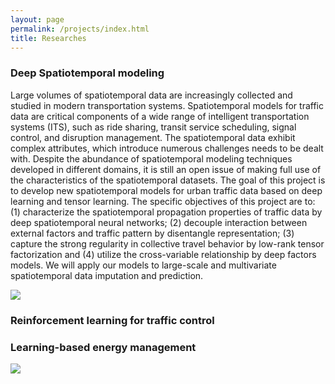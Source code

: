 ```yaml
---
layout: page
permalink: /projects/index.html
title: Researches
---
```


### Deep Spatiotemporal modeling 

Large volumes of spatiotemporal data are increasingly collected and studied in modern transportation systems. Spatiotemporal models for traffic data are critical components of a wide range of intelligent transportation systems (ITS), such as ride sharing, transit service scheduling, signal control, and disruption management. The spatiotemporal data exhibit complex attributes, which introduce numerous challenges needs to be dealt with. Despite the abundance of spatiotemporal modeling techniques developed in different domains, it is still an open issue of making full use of the characteristics of the spatiotemporal datasets. The goal of this project is to develop new spatiotemporal models for urban traffic data based on deep learning and tensor learning. The specific objectives of this project are to: (1) characterize the spatiotemporal propagation properties of traffic data by deep spatiotemporal neural networks; (2) decouple interaction between external factors and traffic pattern by disentangle representation; (3) capture the strong regularity in collective travel behavior by low-rank tensor factorization and (4) utilize the cross-variable relationship by deep factors models. We will apply our models to large-scale and multivariate spatiotemporal data imputation and prediction. 

![](https://raw.githubusercontent.com/Kaimaoge/Kaimaoge.github.io/master/images/IVADO-figure2-min.jpg)

### Reinforcement learning for traffic control



### Learning-based energy management 

![](https://raw.githubusercontent.com/Kaimaoge/Kaimaoge.github.io/master/images/ems-min.jpg)



